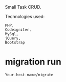 Small Task CRUD.

Technologies used:
```composer log
PHP,
Codeigniter,
MySql,
jQuery,
Bootstrap
```
# migration run
```composer log
Your-host-name/migrate
```



